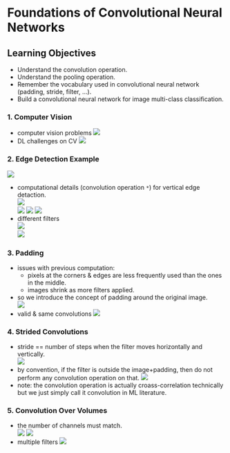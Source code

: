 # Foundations of Convolutional Neural Networks

## Learning Objectives 
* Understand the convolution operation. 
* Understand the pooling operation. 
* Remember the vocabulary used in convolutional neural network (padding, stride, filter, ...). 
* Build a convolutional neural network for image multi-class classification. 

### 1. Computer Vision 
* computer vision problems 
![](./img/wk01_cv_problems.png) 
* DL challenges on CV
![](./img/wk01_cv_challenge.png)

### 2. Edge Detection Example  
![](./img/wk01_edge_problem.png)  

* computational details (convolution operation `*`) for vertical edge detaction.    
![](./img/wk01_vertical_edge.png)   
![](./img/wk01_vertical_edge2.png) 
![](./img/wk01_vertical_edge3.png)
![](./img/wk01_vertical_edge4.png)  
* different filters  
![](./img/wk01_filters.png)  
![](./img/wk01_filters1.png)  

### 3. Padding 
* issues with previous computation: 
	* pixels at the corners & edges are less frequently used than the ones in the middle. 
	* images shrink as more filters applied. 
* so we introduce the concept of padding around the original image.  
![](./img/wk01_padding.png) 
* valid & same convolutions 
![](./img/wk01_padding2.png) 

### 4. Strided Convolutions
* stride == number of steps when the filter moves horizontally and vertically.  
![](./img/wk01_stride.png) 
* by convention, if the filter is outside the image+padding, then do not perform any convolution operation on that. 
![](./img/wk01_stride2.png)
* note: the convolution operation is actually croass-correlation technically but we just simply call it convolution in ML literature. 

### 5. Convolution Over Volumes 
* the number of channels must match.  
![](./img/wk01_volume.png) 
![](./img/wk01_volume2.png)  
* multiple filters 
![](./img/wk01_volume3.png)
